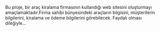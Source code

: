 Bu proje, bir araç kiralama firmasının kullandığı web sitesini oluşturmayı amaçlamaktadır.Firma sahibi bünyesindeki araçların bilgisini, müşterilerin bilgilerini,
kiralama ve ödeme bilgilerini görebilecek.
Faydalı olması dileğiyle...
